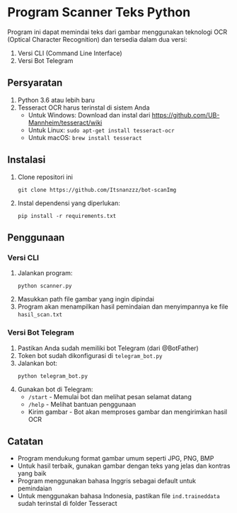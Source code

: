 # Program Scanner Teks Python

Program ini dapat memindai teks dari gambar menggunakan teknologi OCR (Optical Character Recognition) dan tersedia dalam dua versi:
1. Versi CLI (Command Line Interface)
2. Versi Bot Telegram

## Persyaratan

1. Python 3.6 atau lebih baru
2. Tesseract OCR harus terinstal di sistem Anda
   - Untuk Windows: Download dan instal dari https://github.com/UB-Mannheim/tesseract/wiki
   - Untuk Linux: `sudo apt-get install tesseract-ocr`
   - Untuk macOS: `brew install tesseract`

## Instalasi

1. Clone repositori ini
   ```
   git clone https://github.com/Itsnanzzz/bot-scanImg
   ```
2. Instal dependensi yang diperlukan:
   ```
   pip install -r requirements.txt
   ```

## Penggunaan

### Versi CLI
1. Jalankan program:
   ```
   python scanner.py
   ```
2. Masukkan path file gambar yang ingin dipindai
3. Program akan menampilkan hasil pemindaian dan menyimpannya ke file `hasil_scan.txt`

### Versi Bot Telegram
1. Pastikan Anda sudah memiliki bot Telegram (dari @BotFather)
2. Token bot sudah dikonfigurasi di `telegram_bot.py`
3. Jalankan bot:
   ```
   python telegram_bot.py
   ```
4. Gunakan bot di Telegram:
   - `/start` - Memulai bot dan melihat pesan selamat datang
   - `/help` - Melihat bantuan penggunaan
   - Kirim gambar - Bot akan memproses gambar dan mengirimkan hasil OCR

## Catatan

- Program mendukung format gambar umum seperti JPG, PNG, BMP
- Untuk hasil terbaik, gunakan gambar dengan teks yang jelas dan kontras yang baik
- Program menggunakan bahasa Inggris sebagai default untuk pemindaian
- Untuk menggunakan bahasa Indonesia, pastikan file `ind.traineddata` sudah terinstal di folder Tesseract 